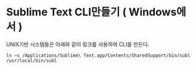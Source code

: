 # Sublime Text CLI만들기 ( Windows에서 )

UNIX기반 시스템들은 아래와 같이 링크를 사용하여 CLI를 만든다.

```Shell
ln –s /Applications/Sublime\ Text.app/Contents/SharedSupport/bin/subl
/usr/local/bin/subl
```

